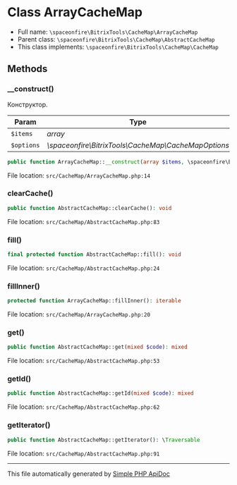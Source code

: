# Class ArrayCacheMap

-   Full name: `\spaceonfire\BitrixTools\CacheMap\ArrayCacheMap`
-   Parent class: `\spaceonfire\BitrixTools\CacheMap\AbstractCacheMap`
-   This class implements: `\spaceonfire\BitrixTools\CacheMap\CacheMap`

## Methods

### \_\_construct()

Конструктор.

| Param      | Type                                                | Description |
| ---------- | --------------------------------------------------- | ----------- |
| `$items`   | _array_                                             |             |
| `$options` | _\spaceonfire\BitrixTools\CacheMap\CacheMapOptions_ |             |

```php
public function ArrayCacheMap::__construct(array $items, \spaceonfire\BitrixTools\CacheMap\CacheMapOptions $options): mixed
```

File location: `src/CacheMap/ArrayCacheMap.php:14`

### clearCache()

```php
public function AbstractCacheMap::clearCache(): void
```

File location: `src/CacheMap/AbstractCacheMap.php:83`

### fill()

```php
final protected function AbstractCacheMap::fill(): void
```

File location: `src/CacheMap/AbstractCacheMap.php:24`

### fillInner()

```php
protected function ArrayCacheMap::fillInner(): iterable
```

File location: `src/CacheMap/ArrayCacheMap.php:20`

### get()

```php
public function AbstractCacheMap::get(mixed $code): mixed
```

File location: `src/CacheMap/AbstractCacheMap.php:53`

### getId()

```php
public function AbstractCacheMap::getId(mixed $code): mixed
```

File location: `src/CacheMap/AbstractCacheMap.php:62`

### getIterator()

```php
public function AbstractCacheMap::getIterator(): \Traversable
```

File location: `src/CacheMap/AbstractCacheMap.php:91`

---

This file automatically generated by [Simple PHP ApiDoc](https://github.com/spaceonfire/simple-php-apidoc)
